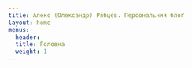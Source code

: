 ```yaml
---
title: Алекс (Олександр) Рябцев. Персональний блоґ
layout: home
menus: 
  header:
  title: Головна
  weight: 1
---
```

